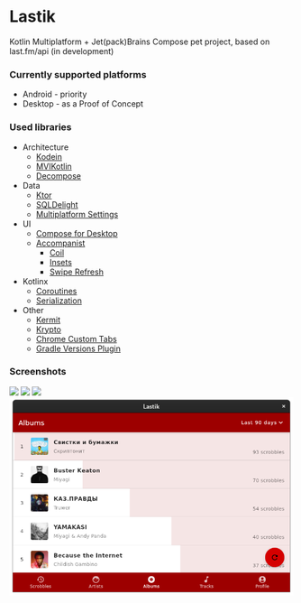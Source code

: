 # Lastik
Kotlin Multiplatform + Jet(pack)Brains Compose pet project, based on last.fm/api (in development)

### Currently supported platforms
- Android - priority
- Desktop - as a Proof of Concept

### Used libraries

- Architecture
    - [Kodein](https://github.com/Kodein-Framework/Kodein-DI)
    - [MVIKotlin](https://github.com/arkivanov/MVIKotlin)
    - [Decompose](https://github.com/arkivanov/Decompose)
- Data
    - [Ktor](https://github.com/ktorio/ktor)
    - [SQLDelight](https://github.com/cashapp/sqldelight)
    - [Multiplatform Settings](https://github.com/russhwolf/multiplatform-settings)
- UI
    - [Compose for Desktop](https://github.com/jetbrains/compose-jb)
    - [Accompanist](https://github.com/google/accompanist)
        - [Coil](https://github.com/google/accompanist/tree/main/coil)
        - [Insets](https://github.com/google/accompanist/tree/main/insets)  
        - [Swipe Refresh](https://github.com/google/accompanist/tree/main/swiperefresh)
- Kotlinx
  - [Coroutines](https://github.com/Kotlin/kotlinx.coroutines)
  - [Serialization](https://github.com/Kotlin/kotlinx.serialization)  
- Other
    - [Kermit](https://github.com/touchlab/Kermit)
    - [Krypto](https://github.com/korlibs/krypto)
    - [Chrome Custom Tabs](https://developer.chrome.com/docs/android/custom-tabs/overview/)
    - [Gradle Versions Plugin](https://github.com/ben-manes/gradle-versions-plugin)

### Screenshots
<img src="screenshots/resents.jpg" width="270px"> <img src="screenshots/albums.jpg" width="270px"> <img src="screenshots/profile.jpg" width="270px">
<img src="screenshots/desktop.png" width="790px">